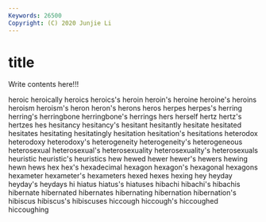 ```yaml
---
Keywords: 26500
Copyright: (C) 2020 Junjie Li
---
```


# title

Write contents here!!!
 
heroic
heroically 
heroics 
heroics's 
heroin 
heroin's 
heroine 
heroine's 
heroins 
heroism 
heroism's
heron 
heron's 
herons 
heros 
herpes 
herpes's 
herring 
herring's 
herringbone 
herringbone's
herrings 
hers 
herself 
hertz 
hertz's 
hertzes 
hes 
hesitancy 
hesitancy's 
hesitant
hesitantly 
hesitate 
hesitated 
hesitates 
hesitating 
hesitatingly 
hesitation 
hesitation's 
hesitations 
heterodox
heterodoxy 
heterodoxy's 
heterogeneity 
heterogeneity's 
heterogeneous 
heterosexual 
heterosexual's 
heterosexuality 
heterosexuality's 
heterosexuals
heuristic 
heuristic's 
heuristics 
hew 
hewed 
hewer 
hewer's 
hewers 
hewing 
hewn
hews 
hex 
hex's 
hexadecimal 
hexagon 
hexagon's 
hexagonal 
hexagons 
hexameter 
hexameter's
hexameters 
hexed 
hexes 
hexing 
hey 
heyday 
heyday's 
heydays 
hi 
hiatus
hiatus's 
hiatuses 
hibachi 
hibachi's 
hibachis 
hibernate 
hibernated 
hibernates 
hibernating 
hibernation
hibernation's 
hibiscus 
hibiscus's 
hibiscuses 
hiccough 
hiccough's 
hiccoughed 
hiccoughing 
